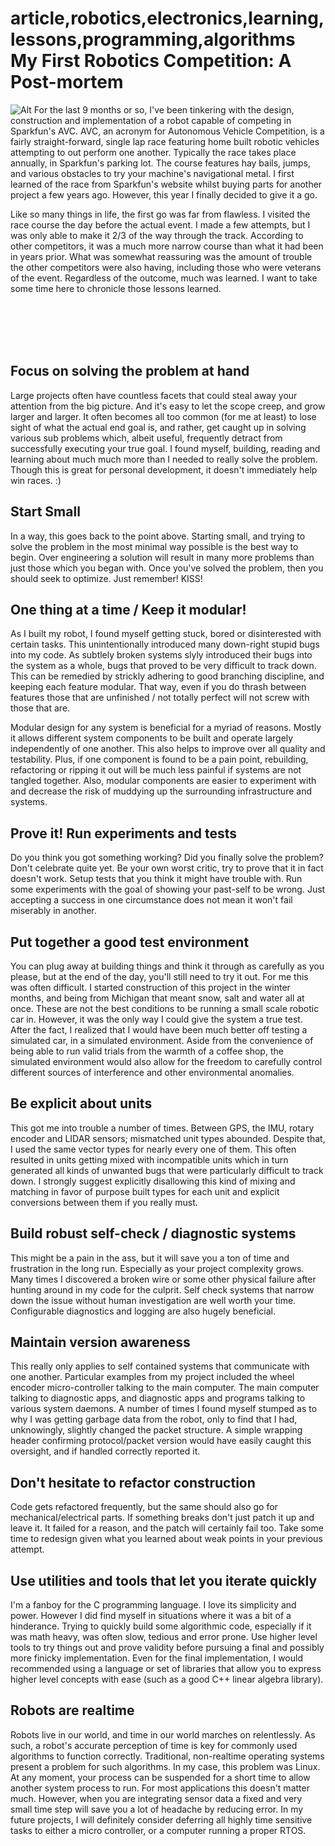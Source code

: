 article,robotics,electronics,learning,lessons,programming,algorithms
My First Robotics Competition: A Post-mortem
============================================
![Alt](/images/IMG_1591.JPG "Recording a path at AVC 2016")
For the last 9 months or so, I've been tinkering with the design, construction and implementation of a robot capable of competing in Sparkfun's AVC. AVC, an acronym for Autonomous Vehicle Competition, is a fairly straight-forward, single lap race featuring home built robotic vehicles attempting to out perform one another. Typically the race takes place annually, in Sparkfun's parking lot. The course features hay bails, jumps, and various obstacles to try your machine's navigational metal. I first learned of the race from Sparkfun's website whilst buying parts for another project a few years ago. However, this year I finally decided to give it a go.

Like so many things in life, the first go was far from flawless. I visited the race course the day before the actual event. I made a few attempts, but I was only able to make it 2/3 of the way through the track. According to other competitors, it was a much more narrow course than what it had been in years prior. What was somewhat reassuring was the amount of trouble the other competitors were also having, including those who were veterans of the event. Regardless of the outcome, much was learned. I want to take some time here to chronicle those lessons learned.

<br/>
<br/>
<br/>
<br/>

Focus on solving the problem at hand
------------------------------------
Large projects often have countless facets that could steal away your attention from the big picture. And it's easy to let the scope creep, and grow larger and larger. It often becomes all too common (for me at least) to lose sight of what the actual end goal is, and rather, get caught up in solving various sub problems which, albeit useful, frequently detract from successfully executing your true goal. I found myself, building, reading and learning about much much more than I needed to really solve the problem. Though this is great for personal development, it doesn't immediately help win races. :)

Start Small
-----------------------------------
In a way, this goes back to the point above. Starting small, and trying to solve the problem in the most minimal way possible is the best way to begin. Over engineering a solution will result in many more problems than just those which you began with. Once you've solved the problem, then you should seek to optimize. Just remember! KISS!

One thing at a time / Keep it modular!
----------------------------------
As I built my robot, I found myself getting stuck, bored or disinterested with certain tasks. This unintentionally introduced many down-right stupid bugs into my code. As subtlely broken systems slyly introduced their bugs into the system as a whole, bugs that proved to be very difficult to track down. This can be remedied by strickly adhering to good branching discipline, and keeping each feature modular. That way, even if you do thrash between features those that are unfinished / not totally perfect will not screw with those that are.

Modular design for any system is beneficial for a myriad of reasons. Mostly it allows different system components to be built and operate largely independently of one another. This also helps to improve over all quality and testability. Plus, if one component is found to be a pain point, rebuilding, refactoring or ripping it out will be much less painful if systems are not tangled together. Also, modular components are easier to experiment with and decrease the risk of muddying up the surrounding infrastructure and systems.

Prove it! Run experiments and tests
----------------------------------
Do you think you got something working? Did you finally solve the problem? Don't celebrate quite yet. Be your own worst critic, try to prove that it in fact doesn't work. Setup tests that you think it might have trouble with. Run some experiments with the goal of showing your past-self to be wrong. Just accepting a success in one circumstance does not mean it won't fail miserably in another.

Put together a good test environment
-----------------------------------
You can plug away at building things and think it through as carefully as you please, but at the end of the day, you'll still need to try it out. For me this was often difficult. I started construction of this project in the winter months, and being from Michigan that meant snow, salt and water all at once. These are not the best conditions to be running a small scale robotic car in. However, it was the only way I could give the system a true test. After the fact, I realized that I would have been much better off testing a simulated car, in a simulated environment. Aside from the convenience of being able to run valid trials from the warmth of a coffee shop, the simulated environment would also allow for the freedom to carefully control different sources of interference and other environmental anomalies.

Be explicit about units
---------------------------------
This got me into trouble a number of times. Between GPS, the IMU, rotary encoder and LIDAR sensors; mismatched unit types abounded. Despite that, I used the same vector types for nearly every one of them. This often resulted in units getting mixed with incompatible units which in turn generated all kinds of unwanted bugs that were particularly difficult to track down. I strongly suggest explicitly disallowing this kind of mixing and matching in favor of purpose built types for each unit and explicit conversions between them if you really must.

Build robust self-check / diagnostic systems
---------------------------------
This might be a pain in the ass, but it will save you a ton of time and frustration in the long run. Especially as your project complexity grows. Many times I discovered a broken wire or some other physical failure after hunting around in my code for the culprit. Self check systems that narrow down the issue without human investigation are well worth your time. Configurable diagnostics and logging are also hugely beneficial.

Maintain version awareness
---------------------------------
This really only applies to self contained systems that communicate with one another. Particular examples from my project included the wheel encoder micro-controller talking to the main computer. The main computer talking to diagnostic apps, and diagnostic apps and programs talking to various system daemons. A number of times I found myself stumped as to why I was getting garbage data from the robot, only to find that I had, unknowingly, slightly changed the packet structure. A simple wrapping header confirming protocol/packet version would have easily caught this oversight, and if handled correctly reported it.

Don't hesitate to refactor construction
---------------------------------
Code gets refactored frequently, but the same should also go for mechanical/electrical parts. If something breaks don't just patch it up and leave it. It failed for a reason, and the patch will certainly fail too. Take some time to redesign given what you learned about weak points in your previous attempt.

Use utilities and tools that let you iterate quickly
---------------------------------
I'm a fanboy for the C programming language. I love its simplicity and power. However I did find myself in situations where it was a bit of a hinderance. Trying to quickly build some algorithmic code, especially if it was math heavy, was often slow, tedious and error prone. Use higher level tools to try things out and prove validity before pursuing a final and possibly more finicky implementation. Even for the final implementation, I would recommended using a language or set of libraries that allow you to express higher level concepts with ease (such as a good C++ linear algebra library).

Robots are realtime
--------------------------------
Robots live in our world, and time in our world marches on relentlessly. As such, a robot's accurate perception of time is key for commonly used algorithms to function correctly. Traditional, non-realtime operating systems present a problem for such algorithms. In my case, this problem was Linux. At any moment, your process can be suspended for a short time to allow another system process to run. For most applications this doesn't matter much. However, when you are integrating sensor data a fixed and very small time step will save you a lot of headache by reducing error. In my future projects, I will definitely consider deferring all highly time sensitive tasks to either a micro controller, or a computer running a proper RTOS.
